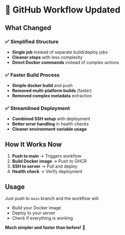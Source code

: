 # 🚀 GitHub Workflow Updated

## What Changed

### ✅ **Simplified Structure**
- **Single job** instead of separate build/deploy jobs
- **Cleaner steps** with less complexity
- **Direct Docker commands** instead of complex actions

### ✅ **Faster Build Process**
- **Simple docker build** and push
- **Removed multi-platform builds** (faster)
- **Removed complex metadata** extraction

### ✅ **Streamlined Deployment**
- **Combined SSH setup** with deployment
- **Better error handling** in health checks
- **Cleaner environment variable usage**

## How It Works Now

1. **Push to main** → Triggers workflow
2. **Build Docker image** → Push to GHCR
3. **SSH to server** → Pull and deploy
4. **Health check** → Verify deployment

## Usage

Just push to `main` branch and the workflow will:
- Build your Docker image
- Deploy to your server
- Check if everything is working

**Much simpler and faster than before!** 🎯